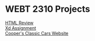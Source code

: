 <h1>WEBT 2310 Projects</h1>
<a href="Review/index.html" target="_blank"> HTML Review</a> 
<br>
<a href="https://xd.adobe.com/view/db95d65f-a129-43b7-8620-343297c8f544-8ec6/" target="_blank">Xd Assignment</a>
<br>
<a href="Cooper/index.html" target="_blank">Cooper's Classic Cars Website</a>




